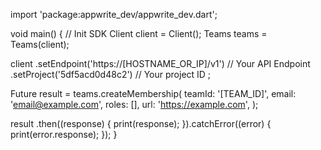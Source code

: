 import 'package:appwrite_dev/appwrite_dev.dart';

void main() { // Init SDK
  Client client = Client();
  Teams teams = Teams(client);

  client
    .setEndpoint('https://[HOSTNAME_OR_IP]/v1') // Your API Endpoint
    .setProject('5df5acd0d48c2') // Your project ID
  ;

  Future result = teams.createMembership(
    teamId: '[TEAM_ID]',
    email: 'email@example.com',
    roles: [],
    url: 'https://example.com',
  );

  result
    .then((response) {
      print(response);
    }).catchError((error) {
      print(error.response);
  });
}